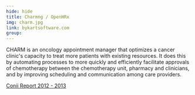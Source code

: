 ```yaml
---
hide: hide
title: Charmng / OpenHRx
img: charm.jpg
link: bykartsoftware.com
group:  
---
```


CHARM is an oncology appointment manager that optimizes a cancer clinic's capacity to treat more patients with existing resources. It does this by automating processes to more quickly and efficiently facilitate approvals of chemotherapy between the chemotherapy unit, pharmacy and clinicians, and by improving scheduling and communication among care providers.

[Conii Report 2012 - 2013](http://www.oce-ontario.org/docs/default-source/publications/conii-report-2012-13_mid-res-final.pdf#page=21) 